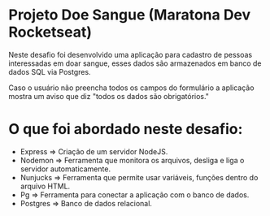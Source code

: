 # Projeto Doe Sangue (Maratona Dev Rocketseat)
Neste desafio foi desenvolvido uma aplicação para cadastro de pessoas interessadas em doar sangue, esses dados são armazenados em banco de dados SQL via Postgres.

Caso o usuário não preencha todos os campos do formulário a aplicação mostra um aviso que diz "todos os dados são obrigatórios."

# O que foi abordado neste desafio:
<ul>
  <li>Express => Criação de um servidor NodeJS.</li>
  <li>Nodemon => Ferramenta que monitora os arquivos, desliga e liga o servidor automaticamente.</li>
  <li>Nunjucks => Ferramenta que permite usar variáveis, funções dentro do arquivo HTML.</li>
  <li>Pg => Ferramenta para conectar a aplicação com o banco de dados.</li>
  <li>Postgres => Banco de dados relacional.</li>
 </ul>
